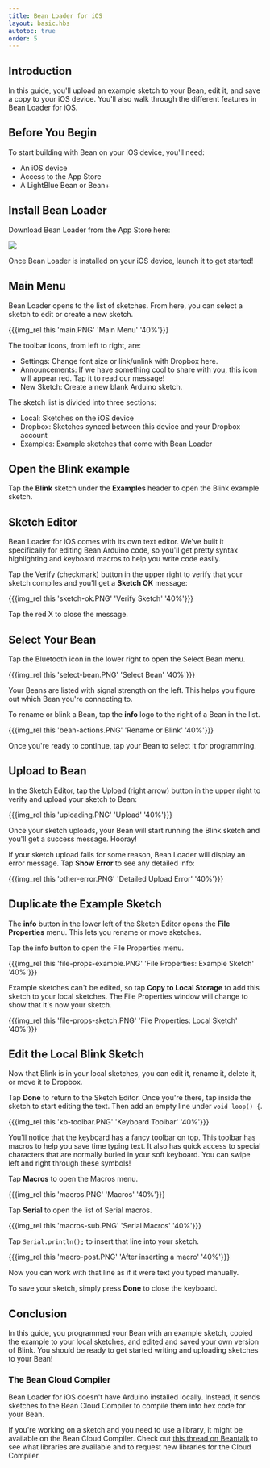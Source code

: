 ```yaml
---
title: Bean Loader for iOS
layout: basic.hbs
autotoc: true
order: 5
---
```


## Introduction

In this guide, you'll upload an example sketch to your Bean, edit it, and save a copy to your iOS device. You'll also walk through the different features in Bean Loader for iOS.

## Before You Begin

To start building with Bean on your iOS device, you'll need:

* An iOS device
* Access to the App Store
* A LightBlue Bean or Bean+

## Install Bean Loader

Download Bean Loader from the App Store here:

<a href="https://itunes.apple.com/us/app/bean-loader-lightblue-bean/id936509473?mt=8">
  <img src="../../_assets/images/getting-started/ios/app_store.svg">
</a>

Once Bean Loader is installed on your iOS device, launch it to get started!

## Main Menu

Bean Loader opens to the list of sketches. From here, you can select a sketch to edit or create a new sketch.

{{{img_rel this 'main.PNG' 'Main Menu' '40%'}}}

The toolbar icons, from left to right, are:

* Settings: Change font size or link/unlink with Dropbox here.
* Announcements: If we have something cool to share with you, this icon will appear red. Tap it to read our message!
* New Sketch: Create a new blank Arduino sketch.

The sketch list is divided into three sections:

* Local: Sketches on the iOS device
* Dropbox: Sketches synced between this device and your Dropbox account
* Examples: Example sketches that come with Bean Loader

## Open the Blink example

Tap the **Blink** sketch under the **Examples** header to open the Blink example sketch.

## Sketch Editor

Bean Loader for iOS comes with its own text editor. We've built it specifically for editing Bean Arduino code, so you'll get pretty syntax highlighting and keyboard macros to help you write code easily.

Tap the Verify (checkmark) button in the upper right to verify that your sketch compiles and you'll get a **Sketch OK** message:

{{{img_rel this 'sketch-ok.PNG' 'Verify Sketch' '40%'}}}

Tap the red X to close the message.

## Select Your Bean

Tap the Bluetooth icon in the lower right to open the Select Bean menu.

{{{img_rel this 'select-bean.PNG' 'Select Bean' '40%'}}}

Your Beans are listed with signal strength on the left. This helps you figure out which Bean you're connecting to.

To rename or blink a Bean, tap the **info** logo to the right of a Bean in the list.

{{{img_rel this 'bean-actions.PNG' 'Rename or Blink' '40%'}}}

Once you're ready to continue, tap your Bean to select it for programming.

## Upload to Bean

In the Sketch Editor, tap the Upload (right arrow) button in the upper right to verify and upload your sketch to Bean:

{{{img_rel this 'uploading.PNG' 'Upload' '40%'}}}

Once your sketch uploads, your Bean will start running the Blink sketch and you'll get a success message. Hooray!

If your sketch upload fails for some reason, Bean Loader will display an error message. Tap **Show Error** to see any detailed info:

{{{img_rel this 'other-error.PNG' 'Detailed Upload Error' '40%'}}}

## Duplicate the Example Sketch

The **info** button in the lower left of the Sketch Editor opens the **File Properties** menu. This lets you rename or move sketches.

Tap the info button to open the File Properties menu.

{{{img_rel this 'file-props-example.PNG' 'File Properties: Example Sketch' '40%'}}}

Example sketches can't be edited, so tap **Copy to Local Storage** to add this sketch to your local sketches. The File Properties window will change to show that it's now your sketch.

{{{img_rel this 'file-props-sketch.PNG' 'File Properties: Local Sketch' '40%'}}}

## Edit the Local Blink Sketch

Now that Blink is in your local sketches, you can edit it, rename it, delete it, or move it to Dropbox.

Tap **Done** to return to the Sketch Editor. Once you're there, tap inside the sketch to start editing the text. Then add an empty line under `void loop() {`.

{{{img_rel this 'kb-toolbar.PNG' 'Keyboard Toolbar' '40%'}}}

You'll notice that the keyboard has a fancy toolbar on top. This toolbar has macros to help you save time typing text. It also has quick access to special characters that are normally buried in your soft keyboard. You can swipe left and right through these symbols!

Tap **Macros** to open the Macros menu.

{{{img_rel this 'macros.PNG' 'Macros' '40%'}}}

Tap **Serial** to open the list of Serial macros.

{{{img_rel this 'macros-sub.PNG' 'Serial Macros' '40%'}}}

Tap `Serial.println();` to insert that line into your sketch.

{{{img_rel this 'macro-post.PNG' 'After inserting a macro' '40%'}}}

Now you can work with that line as if it were text you typed manually.

To save your sketch, simply press **Done** to close the keyboard.

## Conclusion

In this guide, you programmed your Bean with an example sketch, copied the example to your local sketches, and edited and saved your own version of Blink. You should be ready to get started writing and uploading sketches to your Bean!

### The Bean Cloud Compiler

Bean Loader for iOS doesn't have Arduino installed locally. Instead, it sends sketches to the Bean Cloud Compiler to compile them into hex code for your Bean.

If you're working on a sketch and you need to use a library, it might be available on the Bean Cloud Compiler. Check out [this thread on Beantalk](http://beantalk.punchthrough.com/t/cloud-compiler-library-requests/1101) to see what libraries are available and to request new libraries for the Cloud Compiler.
